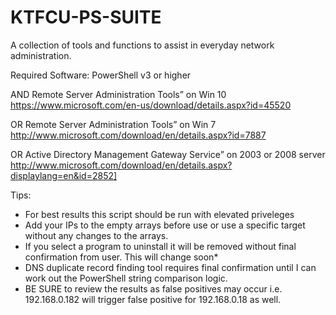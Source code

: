 # KTFCU-PS-SUITE
A collection of tools and functions to assist in everyday network administration.

Required Software:
PowerShell v3 or higher

AND
Remote Server Administration Tools” on Win 10 https://www.microsoft.com/en-us/download/details.aspx?id=45520

OR
 Remote Server Administration Tools” on Win 7 http://www.microsoft.com/download/en/details.aspx?id=7887

OR
 Active Directory Management Gateway Service” on 2003 or 2008 server http://www.microsoft.com/download/en/details.aspx?displaylang=en&id=2852]
	
Tips:
- For best results this script should be run with elevated priveleges
- Add your IPs to the empty arrays before use or use a specific target without any changes to the arrays.
- If you select a program to uninstall it will be removed without final confirmation from user. This will change soon*
- DNS duplicate record finding tool requires final confirmation until I can work out the PowerShell string comparison logic.
- BE SURE to review the results as false positives may occur i.e. 192.168.0.182 will trigger false positive for 192.168.0.18 as well.
